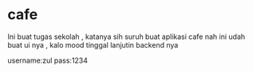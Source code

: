 # cafe
Ini buat tugas sekolah , katanya sih suruh buat aplikasi cafe
nah ini udah buat ui nya , kalo mood tinggal lanjutin backend nya



username:zul
pass:1234
